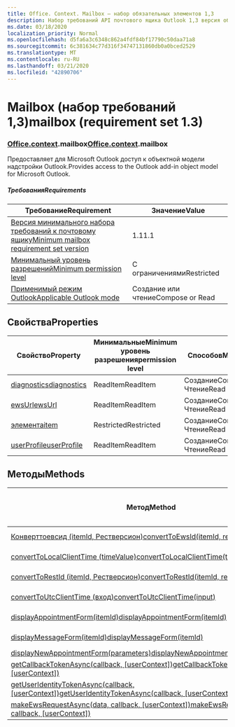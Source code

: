 ```yaml
---
title: Office. Context. Mailbox — набор обязательных элементов 1,3
description: Набор требований API почтового ящика Outlook 1,3 версия объектной модели почтового ящика.
ms.date: 03/18/2020
localization_priority: Normal
ms.openlocfilehash: d5fa6a3c6348c862a4fdf84bf17790c50daa71a8
ms.sourcegitcommit: 6c381634c77d316f34747131860db0a0bced2529
ms.translationtype: MT
ms.contentlocale: ru-RU
ms.lasthandoff: 03/21/2020
ms.locfileid: "42890706"
---
```

# <a name="mailbox-requirement-set-13"></a><span data-ttu-id="e3374-103">Mailbox (набор требований 1,3)</span><span class="sxs-lookup"><span data-stu-id="e3374-103">mailbox (requirement set 1.3)</span></span>

### <a name="officecontextmailbox"></a><span data-ttu-id="e3374-104">[Office](office.md)[.context](office.context.md).mailbox</span><span class="sxs-lookup"><span data-stu-id="e3374-104">[Office](office.md)[.context](office.context.md).mailbox</span></span>

<span data-ttu-id="e3374-105">Предоставляет для Microsoft Outlook доступ к объектной модели надстройки Outlook.</span><span class="sxs-lookup"><span data-stu-id="e3374-105">Provides access to the Outlook add-in object model for Microsoft Outlook.</span></span>

##### <a name="requirements"></a><span data-ttu-id="e3374-106">Требования</span><span class="sxs-lookup"><span data-stu-id="e3374-106">Requirements</span></span>

|<span data-ttu-id="e3374-107">Требование</span><span class="sxs-lookup"><span data-stu-id="e3374-107">Requirement</span></span>| <span data-ttu-id="e3374-108">Значение</span><span class="sxs-lookup"><span data-stu-id="e3374-108">Value</span></span>|
|---|---|
|[<span data-ttu-id="e3374-109">Версия минимального набора требований к почтовому ящику</span><span class="sxs-lookup"><span data-stu-id="e3374-109">Minimum mailbox requirement set version</span></span>](../../requirement-sets/outlook-api-requirement-sets.md)| <span data-ttu-id="e3374-110">1.1</span><span class="sxs-lookup"><span data-stu-id="e3374-110">1.1</span></span>|
|[<span data-ttu-id="e3374-111">Минимальный уровень разрешений</span><span class="sxs-lookup"><span data-stu-id="e3374-111">Minimum permission level</span></span>](../../../outlook/understanding-outlook-add-in-permissions.md)| <span data-ttu-id="e3374-112">С ограничениями</span><span class="sxs-lookup"><span data-stu-id="e3374-112">Restricted</span></span>|
|[<span data-ttu-id="e3374-113">Применимый режим Outlook</span><span class="sxs-lookup"><span data-stu-id="e3374-113">Applicable Outlook mode</span></span>](../../../outlook/outlook-add-ins-overview.md#extension-points)| <span data-ttu-id="e3374-114">Создание или чтение</span><span class="sxs-lookup"><span data-stu-id="e3374-114">Compose or Read</span></span>|

## <a name="properties"></a><span data-ttu-id="e3374-115">Свойства</span><span class="sxs-lookup"><span data-stu-id="e3374-115">Properties</span></span>

| <span data-ttu-id="e3374-116">Свойство</span><span class="sxs-lookup"><span data-stu-id="e3374-116">Property</span></span> | <span data-ttu-id="e3374-117">Минимальные</span><span class="sxs-lookup"><span data-stu-id="e3374-117">Minimum</span></span><br><span data-ttu-id="e3374-118">уровень разрешения</span><span class="sxs-lookup"><span data-stu-id="e3374-118">permission level</span></span> | <span data-ttu-id="e3374-119">Способов</span><span class="sxs-lookup"><span data-stu-id="e3374-119">Modes</span></span> | <span data-ttu-id="e3374-120">Тип возвращаемых данных</span><span class="sxs-lookup"><span data-stu-id="e3374-120">Return type</span></span> | <span data-ttu-id="e3374-121">Минимальные</span><span class="sxs-lookup"><span data-stu-id="e3374-121">Minimum</span></span><br><span data-ttu-id="e3374-122">набор требований</span><span class="sxs-lookup"><span data-stu-id="e3374-122">requirement set</span></span> |
|---|---|---|---|:---:|
| [<span data-ttu-id="e3374-123">diagnostics</span><span class="sxs-lookup"><span data-stu-id="e3374-123">diagnostics</span></span>](/javascript/api/outlook/office.mailbox?view=outlook-js-1.3#diagnostics) | <span data-ttu-id="e3374-124">ReadItem</span><span class="sxs-lookup"><span data-stu-id="e3374-124">ReadItem</span></span> | <span data-ttu-id="e3374-125">Создание</span><span class="sxs-lookup"><span data-stu-id="e3374-125">Compose</span></span><br><span data-ttu-id="e3374-126">Чтение</span><span class="sxs-lookup"><span data-stu-id="e3374-126">Read</span></span> | [<span data-ttu-id="e3374-127">Диагностики</span><span class="sxs-lookup"><span data-stu-id="e3374-127">Diagnostics</span></span>](/javascript/api/outlook/office.diagnostics?view=outlook-js-1.3) | [<span data-ttu-id="e3374-128">1.1</span><span class="sxs-lookup"><span data-stu-id="e3374-128">1.1</span></span>](../requirement-set-1.1/outlook-requirement-set-1.1.md) |
| [<span data-ttu-id="e3374-129">ewsUrl</span><span class="sxs-lookup"><span data-stu-id="e3374-129">ewsUrl</span></span>](/javascript/api/outlook/office.mailbox?view=outlook-js-1.3#ewsurl) | <span data-ttu-id="e3374-130">ReadItem</span><span class="sxs-lookup"><span data-stu-id="e3374-130">ReadItem</span></span> | <span data-ttu-id="e3374-131">Создание</span><span class="sxs-lookup"><span data-stu-id="e3374-131">Compose</span></span><br><span data-ttu-id="e3374-132">Чтение</span><span class="sxs-lookup"><span data-stu-id="e3374-132">Read</span></span> | <span data-ttu-id="e3374-133">String</span><span class="sxs-lookup"><span data-stu-id="e3374-133">String</span></span> | [<span data-ttu-id="e3374-134">1.1</span><span class="sxs-lookup"><span data-stu-id="e3374-134">1.1</span></span>](../requirement-set-1.1/outlook-requirement-set-1.1.md) |
| [<span data-ttu-id="e3374-135">элемента</span><span class="sxs-lookup"><span data-stu-id="e3374-135">item</span></span>](office.context.mailbox.item.md) | <span data-ttu-id="e3374-136">Restricted</span><span class="sxs-lookup"><span data-stu-id="e3374-136">Restricted</span></span> | <span data-ttu-id="e3374-137">Создание</span><span class="sxs-lookup"><span data-stu-id="e3374-137">Compose</span></span><br><span data-ttu-id="e3374-138">Чтение</span><span class="sxs-lookup"><span data-stu-id="e3374-138">Read</span></span> | [<span data-ttu-id="e3374-139">Элемент</span><span class="sxs-lookup"><span data-stu-id="e3374-139">Item</span></span>](/javascript/api/outlook/office.item?view=outlook-js-1.3) | [<span data-ttu-id="e3374-140">1.1</span><span class="sxs-lookup"><span data-stu-id="e3374-140">1.1</span></span>](../requirement-set-1.1/outlook-requirement-set-1.1.md) |
| [<span data-ttu-id="e3374-141">userProfile</span><span class="sxs-lookup"><span data-stu-id="e3374-141">userProfile</span></span>](/javascript/api/outlook/office.mailbox?view=outlook-js-1.3#userprofile) | <span data-ttu-id="e3374-142">ReadItem</span><span class="sxs-lookup"><span data-stu-id="e3374-142">ReadItem</span></span> | <span data-ttu-id="e3374-143">Создание</span><span class="sxs-lookup"><span data-stu-id="e3374-143">Compose</span></span><br><span data-ttu-id="e3374-144">Чтение</span><span class="sxs-lookup"><span data-stu-id="e3374-144">Read</span></span> | [<span data-ttu-id="e3374-145">UserProfile</span><span class="sxs-lookup"><span data-stu-id="e3374-145">UserProfile</span></span>](/javascript/api/outlook/office.userprofile?view=outlook-js-1.3) | [<span data-ttu-id="e3374-146">1.1</span><span class="sxs-lookup"><span data-stu-id="e3374-146">1.1</span></span>](../requirement-set-1.1/outlook-requirement-set-1.1.md) |

## <a name="methods"></a><span data-ttu-id="e3374-147">Методы</span><span class="sxs-lookup"><span data-stu-id="e3374-147">Methods</span></span>

| <span data-ttu-id="e3374-148">Метод</span><span class="sxs-lookup"><span data-stu-id="e3374-148">Method</span></span> | <span data-ttu-id="e3374-149">Минимальные</span><span class="sxs-lookup"><span data-stu-id="e3374-149">Minimum</span></span><br><span data-ttu-id="e3374-150">уровень разрешения</span><span class="sxs-lookup"><span data-stu-id="e3374-150">permission level</span></span> | <span data-ttu-id="e3374-151">Способов</span><span class="sxs-lookup"><span data-stu-id="e3374-151">Modes</span></span> | <span data-ttu-id="e3374-152">Минимальные</span><span class="sxs-lookup"><span data-stu-id="e3374-152">Minimum</span></span><br><span data-ttu-id="e3374-153">набор требований</span><span class="sxs-lookup"><span data-stu-id="e3374-153">requirement set</span></span> |
|---|---|---|:---:|
| [<span data-ttu-id="e3374-154">Конверттоевсид (itemId, Рестверсион)</span><span class="sxs-lookup"><span data-stu-id="e3374-154">convertToEwsId(itemId, restVersion)</span></span>](/javascript/api/outlook/office.mailbox?view=outlook-js-1.3#converttoewsid-itemid--restversion-) | <span data-ttu-id="e3374-155">Restricted</span><span class="sxs-lookup"><span data-stu-id="e3374-155">Restricted</span></span> | <span data-ttu-id="e3374-156">Создание</span><span class="sxs-lookup"><span data-stu-id="e3374-156">Compose</span></span><br><span data-ttu-id="e3374-157">Чтение</span><span class="sxs-lookup"><span data-stu-id="e3374-157">Read</span></span> | [<span data-ttu-id="e3374-158">1.3</span><span class="sxs-lookup"><span data-stu-id="e3374-158">1.3</span></span>](../requirement-set-1.3/outlook-requirement-set-1.3.md) |
| [<span data-ttu-id="e3374-159">convertToLocalClientTime (timeValue)</span><span class="sxs-lookup"><span data-stu-id="e3374-159">convertToLocalClientTime(timeValue)</span></span>](/javascript/api/outlook/office.mailbox?view=outlook-js-1.3#converttolocalclienttime-timevalue-) | <span data-ttu-id="e3374-160">ReadItem</span><span class="sxs-lookup"><span data-stu-id="e3374-160">ReadItem</span></span> | <span data-ttu-id="e3374-161">Создание</span><span class="sxs-lookup"><span data-stu-id="e3374-161">Compose</span></span><br><span data-ttu-id="e3374-162">Чтение</span><span class="sxs-lookup"><span data-stu-id="e3374-162">Read</span></span> | [<span data-ttu-id="e3374-163">1.1</span><span class="sxs-lookup"><span data-stu-id="e3374-163">1.1</span></span>](../requirement-set-1.1/outlook-requirement-set-1.1.md) |
| [<span data-ttu-id="e3374-164">convertToRestId (itemId, Рестверсион)</span><span class="sxs-lookup"><span data-stu-id="e3374-164">convertToRestId(itemId, restVersion)</span></span>](/javascript/api/outlook/office.mailbox?view=outlook-js-1.3#converttorestid-itemid--restversion-) | <span data-ttu-id="e3374-165">Restricted</span><span class="sxs-lookup"><span data-stu-id="e3374-165">Restricted</span></span> | <span data-ttu-id="e3374-166">Создание</span><span class="sxs-lookup"><span data-stu-id="e3374-166">Compose</span></span><br><span data-ttu-id="e3374-167">Чтение</span><span class="sxs-lookup"><span data-stu-id="e3374-167">Read</span></span> | [<span data-ttu-id="e3374-168">1.3</span><span class="sxs-lookup"><span data-stu-id="e3374-168">1.3</span></span>](../requirement-set-1.3/outlook-requirement-set-1.3.md) |
| [<span data-ttu-id="e3374-169">convertToUtcClientTime (вход)</span><span class="sxs-lookup"><span data-stu-id="e3374-169">convertToUtcClientTime(input)</span></span>](/javascript/api/outlook/office.mailbox?view=outlook-js-1.3#converttoutcclienttime-input-) | <span data-ttu-id="e3374-170">ReadItem</span><span class="sxs-lookup"><span data-stu-id="e3374-170">ReadItem</span></span> | <span data-ttu-id="e3374-171">Создание</span><span class="sxs-lookup"><span data-stu-id="e3374-171">Compose</span></span><br><span data-ttu-id="e3374-172">Чтение</span><span class="sxs-lookup"><span data-stu-id="e3374-172">Read</span></span> | [<span data-ttu-id="e3374-173">1.1</span><span class="sxs-lookup"><span data-stu-id="e3374-173">1.1</span></span>](../requirement-set-1.1/outlook-requirement-set-1.1.md) |
| [<span data-ttu-id="e3374-174">displayAppointmentForm(itemId)</span><span class="sxs-lookup"><span data-stu-id="e3374-174">displayAppointmentForm(itemId)</span></span>](/javascript/api/outlook/office.mailbox?view=outlook-js-1.3#displayappointmentform-itemid-) | <span data-ttu-id="e3374-175">ReadItem</span><span class="sxs-lookup"><span data-stu-id="e3374-175">ReadItem</span></span> | <span data-ttu-id="e3374-176">Создание</span><span class="sxs-lookup"><span data-stu-id="e3374-176">Compose</span></span><br><span data-ttu-id="e3374-177">Чтение</span><span class="sxs-lookup"><span data-stu-id="e3374-177">Read</span></span> | [<span data-ttu-id="e3374-178">1.1</span><span class="sxs-lookup"><span data-stu-id="e3374-178">1.1</span></span>](../requirement-set-1.1/outlook-requirement-set-1.1.md) |
| [<span data-ttu-id="e3374-179">displayMessageForm(itemId)</span><span class="sxs-lookup"><span data-stu-id="e3374-179">displayMessageForm(itemId)</span></span>](/javascript/api/outlook/office.mailbox?view=outlook-js-1.3#displaymessageform-itemid-) | <span data-ttu-id="e3374-180">ReadItem</span><span class="sxs-lookup"><span data-stu-id="e3374-180">ReadItem</span></span> | <span data-ttu-id="e3374-181">Создание</span><span class="sxs-lookup"><span data-stu-id="e3374-181">Compose</span></span><br><span data-ttu-id="e3374-182">Чтение</span><span class="sxs-lookup"><span data-stu-id="e3374-182">Read</span></span> | [<span data-ttu-id="e3374-183">1.1</span><span class="sxs-lookup"><span data-stu-id="e3374-183">1.1</span></span>](../requirement-set-1.1/outlook-requirement-set-1.1.md) |
| [<span data-ttu-id="e3374-184">displayNewAppointmentForm(parameters)</span><span class="sxs-lookup"><span data-stu-id="e3374-184">displayNewAppointmentForm(parameters)</span></span>](/javascript/api/outlook/office.mailbox?view=outlook-js-1.3#displaynewappointmentform-parameters-) | <span data-ttu-id="e3374-185">ReadItem</span><span class="sxs-lookup"><span data-stu-id="e3374-185">ReadItem</span></span> | <span data-ttu-id="e3374-186">Чтение</span><span class="sxs-lookup"><span data-stu-id="e3374-186">Read</span></span> | [<span data-ttu-id="e3374-187">1.1</span><span class="sxs-lookup"><span data-stu-id="e3374-187">1.1</span></span>](../requirement-set-1.1/outlook-requirement-set-1.1.md) |
| <span data-ttu-id="e3374-188">[getCallbackTokenAsync(callback, [userContext])](/javascript/api/outlook/office.mailbox?view=outlook-js-1.3#getcallbacktokenasync-callback--usercontext-)</span><span class="sxs-lookup"><span data-stu-id="e3374-188">[getCallbackTokenAsync(callback, [userContext])](/javascript/api/outlook/office.mailbox?view=outlook-js-1.3#getcallbacktokenasync-callback--usercontext-)</span></span> | <span data-ttu-id="e3374-189">ReadItem</span><span class="sxs-lookup"><span data-stu-id="e3374-189">ReadItem</span></span> | <span data-ttu-id="e3374-190">Создание</span><span class="sxs-lookup"><span data-stu-id="e3374-190">Compose</span></span><br><span data-ttu-id="e3374-191">Чтение</span><span class="sxs-lookup"><span data-stu-id="e3374-191">Read</span></span> | [<span data-ttu-id="e3374-192">1.3</span><span class="sxs-lookup"><span data-stu-id="e3374-192">1.3</span></span>](../requirement-set-1.3/outlook-requirement-set-1.3.md)<br>[<span data-ttu-id="e3374-193">1.1</span><span class="sxs-lookup"><span data-stu-id="e3374-193">1.1</span></span>](../requirement-set-1.1/outlook-requirement-set-1.1.md) |
| <span data-ttu-id="e3374-194">[getUserIdentityTokenAsync(callback, [userContext])](/javascript/api/outlook/office.mailbox?view=outlook-js-1.3#getuseridentitytokenasync-callback--usercontext-)</span><span class="sxs-lookup"><span data-stu-id="e3374-194">[getUserIdentityTokenAsync(callback, [userContext])](/javascript/api/outlook/office.mailbox?view=outlook-js-1.3#getuseridentitytokenasync-callback--usercontext-)</span></span> | <span data-ttu-id="e3374-195">ReadItem</span><span class="sxs-lookup"><span data-stu-id="e3374-195">ReadItem</span></span> | <span data-ttu-id="e3374-196">Создание</span><span class="sxs-lookup"><span data-stu-id="e3374-196">Compose</span></span><br><span data-ttu-id="e3374-197">Чтение</span><span class="sxs-lookup"><span data-stu-id="e3374-197">Read</span></span> | [<span data-ttu-id="e3374-198">1.1</span><span class="sxs-lookup"><span data-stu-id="e3374-198">1.1</span></span>](../requirement-set-1.1/outlook-requirement-set-1.1.md) |
| <span data-ttu-id="e3374-199">[makeEwsRequestAsync(data, callback, [userContext])](/javascript/api/outlook/office.mailbox?view=outlook-js-1.3#makeewsrequestasync-data--callback--usercontext-)</span><span class="sxs-lookup"><span data-stu-id="e3374-199">[makeEwsRequestAsync(data, callback, [userContext])](/javascript/api/outlook/office.mailbox?view=outlook-js-1.3#makeewsrequestasync-data--callback--usercontext-)</span></span> | <span data-ttu-id="e3374-200">ReadWriteMailbox</span><span class="sxs-lookup"><span data-stu-id="e3374-200">ReadWriteMailbox</span></span> | <span data-ttu-id="e3374-201">Создание</span><span class="sxs-lookup"><span data-stu-id="e3374-201">Compose</span></span><br><span data-ttu-id="e3374-202">Чтение</span><span class="sxs-lookup"><span data-stu-id="e3374-202">Read</span></span> | [<span data-ttu-id="e3374-203">1.1</span><span class="sxs-lookup"><span data-stu-id="e3374-203">1.1</span></span>](../requirement-set-1.1/outlook-requirement-set-1.1.md) |
